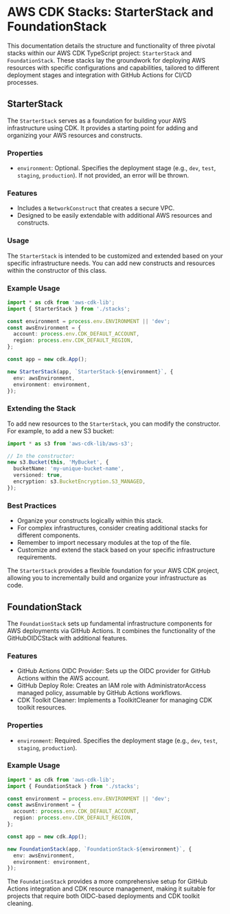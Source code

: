 # AWS CDK Stacks: StarterStack and FoundationStack

This documentation details the structure and functionality of three pivotal stacks within our AWS CDK TypeScript project: `StarterStack` and `FoundationStack`. These stacks lay the groundwork for deploying AWS resources with specific configurations and capabilities, tailored to different deployment stages and integration with GitHub Actions for CI/CD processes.

## StarterStack

The `StarterStack` serves as a foundation for building your AWS infrastructure using CDK. It provides a starting point for adding and organizing your AWS resources and constructs.

### Properties

- `environment`: Optional. Specifies the deployment stage (e.g., `dev`, `test`, `staging`, `production`). If not provided, an error will be thrown.

### Features

- Includes a `NetworkConstruct` that creates a secure VPC.
- Designed to be easily extendable with additional AWS resources and constructs.

### Usage

The `StarterStack` is intended to be customized and extended based on your specific infrastructure needs. You can add new constructs and resources within the constructor of this class.

### Example Usage

```typescript
import * as cdk from 'aws-cdk-lib';
import { StarterStack } from './stacks';

const environment = process.env.ENVIRONMENT || 'dev';
const awsEnvironment = {
  account: process.env.CDK_DEFAULT_ACCOUNT,
  region: process.env.CDK_DEFAULT_REGION,
};

const app = new cdk.App();

new StarterStack(app, `StarterStack-${environment}`, {
  env: awsEnvironment,
  environment: environment,
});
```

### Extending the Stack

To add new resources to the `StarterStack`, you can modify the constructor. For example, to add a new S3 bucket:

```typescript
import * as s3 from 'aws-cdk-lib/aws-s3';

// In the constructor:
new s3.Bucket(this, 'MyBucket', {
  bucketName: 'my-unique-bucket-name',
  versioned: true,
  encryption: s3.BucketEncryption.S3_MANAGED,
});
```

### Best Practices

- Organize your constructs logically within this stack.
- For complex infrastructures, consider creating additional stacks for different components.
- Remember to import necessary modules at the top of the file.
- Customize and extend the stack based on your specific infrastructure requirements.

The `StarterStack` provides a flexible foundation for your AWS CDK project, allowing you to incrementally build and organize your infrastructure as code.


## FoundationStack

The `FoundationStack` sets up fundamental infrastructure components for AWS deployments via GitHub Actions. It combines the functionality of the GitHubOIDCStack with additional features.

### Features

- GitHub Actions OIDC Provider: Sets up the OIDC provider for GitHub Actions within the AWS account.
- GitHub Deploy Role: Creates an IAM role with AdministratorAccess managed policy, assumable by GitHub Actions workflows.
- CDK Toolkit Cleaner: Implements a ToolkitCleaner for managing CDK toolkit resources.

### Properties

- `environment`: Required. Specifies the deployment stage (e.g., `dev`, `test`, `staging`, `production`).

### Example Usage

```typescript
import * as cdk from 'aws-cdk-lib';
import { FoundationStack } from './stacks';

const environment = process.env.ENVIRONMENT || 'dev';
const awsEnvironment = {
  account: process.env.CDK_DEFAULT_ACCOUNT,
  region: process.env.CDK_DEFAULT_REGION,
};

const app = new cdk.App();

new FoundationStack(app, `FoundationStack-${environment}`, {
  env: awsEnvironment,
  environment: environment,
});
```

The `FoundationStack` provides a more comprehensive setup for GitHub Actions integration and CDK resource management, making it suitable for projects that require both OIDC-based deployments and CDK toolkit cleaning.
